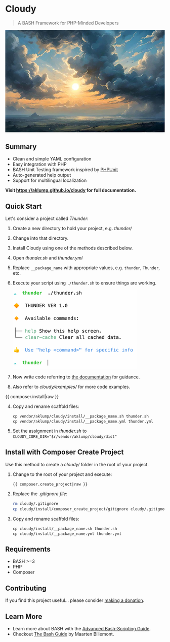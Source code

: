 <!--
id: readme
tags: about
-->

# Cloudy

> A BASH Framework for PHP-Minded Developers

![cloudy](../../images/hero_image.jpg)

## Summary

* Clean and simple YAML configuration
* Easy integration with PHP
* BASH Unit Testing framework inspired by [PHPUnit](https://phpunit.de)
* Auto-generated help output
* Support for multilingual localization

**Visit <https://aklump.github.io/cloudy> for full documentation.**

## Quick Start

Let's consider a project called _Thunder_:

1. Create a new directory to hold your project, e.g. _thunder/_
2. Change into that directory.
3. Install Cloudy using one of the methods described below.
5. Open _thunder.sh_ and _thunder.yml_
7. Replace `__package_name` with appropriate values, e.g. `thunder`, `Thunder`, etc.
8. Execute your script using `./thunder.sh` to ensure things are working.
   
   ![All Good](../../images/thunder_installed.png)
1. Now write code referring to [the documentation](https://aklump.github.io/cloudy/README.html) for guidance.
1. Also refer to _cloudy/examples/_ for more code examples.

{{ composer.install|raw }}

4. Copy and rename scaffold files:

   ```shell
   cp vendor/aklump/cloudy/install/__package_name.sh thunder.sh
   cp vendor/aklump/cloudy/install/__package_name.yml thunder.yml
   ```
5. Set the assignment in _thunder.sh_ to  `CLOUDY_CORE_DIR="$r/vendor/aklump/cloudy/dist"`

## Install with Composer Create Project

Use this method to create a _cloudy/_ folder in the root of your project.

1. Change to the root of your project and execute:
   ```shell
   {{ composer.create_project|raw }}
   ```   
2. Replace the _.gitignore file_:

    ```bash
    rm cloudy/.gitignore
    cp cloudy/install/composer_create_project/gitignore cloudy/.gitignore
    ```
4. Copy and rename scaffold files:

   ```shell
   cp cloudy/install/__package_name.sh thunder.sh
   cp cloudy/install/__package_name.yml thunder.yml
   ```

## Requirements

* BASH >=3
* PHP
* Composer

## Contributing

If you find this project useful... please consider [making a donation](https://www.paypal.com/cgi-bin/webscr?cmd=_s-xclick&hosted_button_id=4E5KZHDQCEUV8&item_name=Gratitude%20for%20aklump%2Fcloudy).

## Learn More

* Learn more about BASH with the [Advanced Bash-Scripting Guide](https://www.tldp.org/LDP/abs/html/).
* Checkout [The Bash Guide](https://guide.bash.academy/) by Maarten Billemont.
